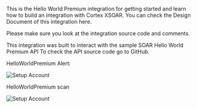 This is the Hello World Premium integration for getting started and learn how to build an integration with Cortex XSOAR. You can check the Design Document of this integration here.

Please make sure you look at the integration source code and comments.

This integration was built to interact with the sample SOAR Hello World Premium API To check the API source code go to GitHub.


HelloWorldPremium Alert:

![Setup Account](./../../doc_files/Handle_Hello_World_Premium_Alert.png)

HelloWorldPremium scan

![Setup Account](./../../doc_files/HelloWorldPremium_Scan.png)
